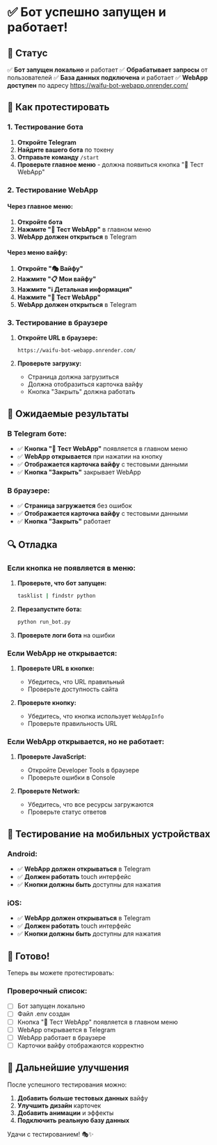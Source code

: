 # ✅ Бот успешно запущен и работает!

## 🎯 Статус

✅ **Бот запущен локально** и работает
✅ **Обрабатывает запросы** от пользователей
✅ **База данных подключена** и работает
✅ **WebApp доступен** по адресу https://waifu-bot-webapp.onrender.com/

## 🚀 Как протестировать

### 1. Тестирование бота

1. **Откройте Telegram**
2. **Найдите вашего бота** по токену
3. **Отправьте команду** `/start`
4. **Проверьте главное меню** - должна появиться кнопка "🧪 Тест WebApp"

### 2. Тестирование WebApp

#### **Через главное меню:**
1. **Откройте бота**
2. **Нажмите "🧪 Тест WebApp"** в главном меню
3. **WebApp должен открыться** в Telegram

#### **Через меню вайфу:**
1. **Откройте "🎭 Вайфу"**
2. **Нажмите "📋 Мои вайфу"**
3. **Нажмите "ℹ️ Детальная информация"**
4. **Нажмите "🧪 Тест WebApp"**
5. **WebApp должен открыться** в Telegram

### 3. Тестирование в браузере

1. **Откройте URL в браузере:**
   ```
   https://waifu-bot-webapp.onrender.com/
   ```

2. **Проверьте загрузку:**
   - Страница должна загрузиться
   - Должна отобразиться карточка вайфу
   - Кнопка "Закрыть" должна работать

## 🎯 Ожидаемые результаты

### В Telegram боте:
- ✅ **Кнопка "🧪 Тест WebApp"** появляется в главном меню
- ✅ **WebApp открывается** при нажатии на кнопку
- ✅ **Отображается карточка вайфу** с тестовыми данными
- ✅ **Кнопка "Закрыть"** закрывает WebApp

### В браузере:
- ✅ **Страница загружается** без ошибок
- ✅ **Отображается карточка вайфу** с тестовыми данными
- ✅ **Кнопка "Закрыть"** работает

## 🔍 Отладка

### Если кнопка не появляется в меню:

1. **Проверьте, что бот запущен:**
   ```bash
   tasklist | findstr python
   ```

2. **Перезапустите бота:**
   ```bash
   python run_bot.py
   ```

3. **Проверьте логи бота** на ошибки

### Если WebApp не открывается:

1. **Проверьте URL в кнопке:**
   - Убедитесь, что URL правильный
   - Проверьте доступность сайта

2. **Проверьте кнопку:**
   - Убедитесь, что кнопка использует `WebAppInfo`
   - Проверьте правильность URL

### Если WebApp открывается, но не работает:

1. **Проверьте JavaScript:**
   - Откройте Developer Tools в браузере
   - Проверьте ошибки в Console

2. **Проверьте Network:**
   - Убедитесь, что все ресурсы загружаются
   - Проверьте статус ответов

## 📱 Тестирование на мобильных устройствах

### Android:
- ✅ **WebApp должен открываться** в Telegram
- ✅ **Должен работать** touch интерфейс
- ✅ **Кнопки должны быть** доступны для нажатия

### iOS:
- ✅ **WebApp должен открываться** в Telegram
- ✅ **Должен работать** touch интерфейс
- ✅ **Кнопки должны быть** доступны для нажатия

## 🎉 Готово!

Теперь вы можете протестировать:

### Проверочный список:

- [ ] Бот запущен локально
- [ ] Файл .env создан
- [ ] Кнопка "🧪 Тест WebApp" появляется в главном меню
- [ ] WebApp открывается в Telegram
- [ ] WebApp работает в браузере
- [ ] Карточки вайфу отображаются корректно

## 🔄 Дальнейшие улучшения

После успешного тестирования можно:

1. **Добавить больше тестовых данных** вайфу
2. **Улучшить дизайн** карточек
3. **Добавить анимации** и эффекты
4. **Подключить реальную базу данных**

Удачи с тестированием! 🎭✨
